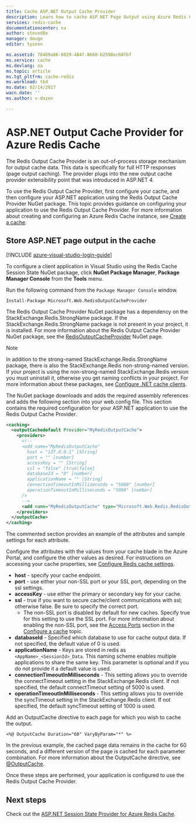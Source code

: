 ```yaml
---
title: Cache ASP.NET Output Cache Provider
description: Learn how to cache ASP.NET Page Output using Azure Redis Cache
services: redis-cache
documentationcenter: na
author: steved0x
manager: douge
editor: tysonn

ms.assetid: 78469a66-0829-484f-8660-b2598ec60fbf
ms.service: cache
ms.devlang: na
ms.topic: article
ms.tgt_pltfrm: cache-redis
ms.workload: tbd
ms.date: 02/14/2017
wacn.date: ''
ms.author: v-dazen

---
```

# ASP.NET Output Cache Provider for Azure Redis Cache
The Redis Output Cache Provider is an out-of-process storage mechanism for output cache data. This data is specifically for full HTTP responses (page output caching). The provider plugs into the new output cache provider extensibility point that was introduced in ASP.NET 4.

To use the Redis Output Cache Provider, first configure your cache, and then configure your ASP.NET application using the Redis Output Cache Provider NuGet package. This topic provides guidance on configuring your application to use the Redis Output Cache Provider. For more information about creating and configuring an Azure Redis Cache instance, see [Create a cache](cache-dotnet-how-to-use-azure-redis-cache.md#create-a-cache).

## Store ASP.NET page output in the cache
[!INCLUDE [azure-visual-studio-login-guide](../../includes/azure-visual-studio-login-guide.md)]

To configure a client application in Visual Studio using the Redis Cache Session State NuGet package, click **NuGet Package Manager**, **Package Manager Console** from the **Tools** menu.

Run the following command from the `Package Manager Console` window.

```
Install-Package Microsoft.Web.RedisOutputCacheProvider
```

The Redis Output Cache Provider NuGet package has a dependency on the StackExchange.Redis.StrongName package. If the StackExchange.Redis.StrongName package is not present in your project, it is installed. For more information about the Redis Output Cache Provider NuGet package, see the [RedisOutputCacheProvider](https://www.nuget.org/packages/Microsoft.Web.RedisOutputCacheProvider/) NuGet page.

>[!NOTE]
>In addition to the strong-named StackExchange.Redis.StrongName package, there is also the StackExchange.Redis non-strong-named version. If your project is using the non-strong-named StackExchange.Redis version you must uninstall it, otherwise you get naming conflicts in your project. For more information about these packages, see [Configure .NET cache clients](cache-dotnet-how-to-use-azure-redis-cache.md#configure-the-cache-clients).
>
>

The NuGet package downloads and adds the required assembly references and adds the following section into your web.config file. This section contains the required configuration for your ASP.NET application to use the Redis Output Cache Provider.

```xml
<caching>
  <outputCachedefault Provider="MyRedisOutputCache">
    <providers>
      <!--
      <add name="MyRedisOutputCache"
        host = "127.0.0.1" [String]
        port = "" [number]
        accessKey = "" [String]
        ssl = "false" [true|false]
        databaseId = "0" [number]
        applicationName = "" [String]
        connectionTimeoutInMilliseconds = "5000" [number]
        operationTimeoutInMilliseconds = "5000" [number]
      />
      -->
      <add name="MyRedisOutputCache" type="Microsoft.Web.Redis.RedisOutputCacheProvider" host="127.0.0.1" accessKey="" ssl="false"/>
    </providers>
  </outputCache>
</caching>
```

The commented section provides an example of the attributes and sample settings for each attribute.

Configure the attributes with the values from your cache blade in the Azure Portal, and configure the other values as desired. For instructions on accessing your cache properties, see [Configure Redis cache settings](cache-configure.md#configure-redis-cache-settings).

* **host** - specify your cache endpoint.
* **port** - use either your non-SSL port or your SSL port, depending on the ssl settings.
* **accessKey** - use either the primary or secondary key for your cache.
* **ssl** - true if you want to secure cache/client communications with ssl; otherwise false. Be sure to specify the correct port.
    * The non-SSL port is disabled by default for new caches. Specify true for this setting to use the SSL port. For more information about enabling the non-SSL port, see the [Access Ports](cache-configure.md#access-ports) section in the [Configure a cache](cache-configure.md) topic.
* **databaseId** - Specified which database to use for cache output data. If not specified, the default value of 0 is used.
* **applicationName** - Keys are stored in redis as `<AppName>_<SessionId>_Data`. This naming scheme enables multiple applications to share the same key. This parameter is optional and if you do not provide it a default value is used.
* **connectionTimeoutInMilliseconds** - This setting allows you to override the connectTimeout setting in the StackExchange.Redis client. If not specified, the default connectTimeout setting of 5000 is used.
* **operationTimeoutInMilliseconds** - This setting allows you to override the syncTimeout setting in the StackExchange.Redis client. If not specified, the default syncTimeout setting of 1000 is used.

Add an OutputCache directive to each page for which you wish to cache the output.

```
<%@ OutputCache Duration="60" VaryByParam="*" %>
```

In the previous example, the cached page data remains in the cache for 60 seconds, and a different version of the page is cached for each parameter combination. For more information about the OutputCache directive, see [@OutputCache](https://msdn.microsoft.com/library/hdxfb6cy(v=vs.100).aspx).

Once these steps are performed, your application is configured to use the Redis Output Cache Provider.

## Next steps
Check out the [ASP.NET Session State Provider for Azure Redis Cache](cache-aspnet-session-state-provider.md).
